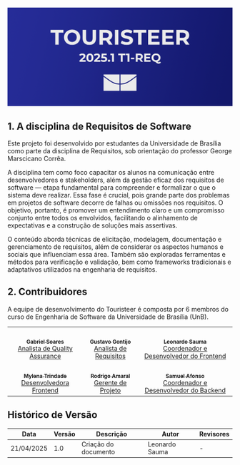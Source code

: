 # 
![Banner Turisteer](./assets/BANNER%20PRINCIPAL.png)

## 1. A disciplina de Requisitos de Software
Este projeto foi desenvolvido por estudantes da Universidade de Brasília como parte da disciplina de Requisitos, sob orientação do professor George Marscicano Corrêa. <br>

A disciplina tem como foco capacitar os alunos na comunicação entre desenvolvedores e stakeholders, além da gestão eficaz dos requisitos de software — etapa fundamental para compreender e formalizar o que o sistema deve realizar. Essa fase é crucial, pois grande parte dos problemas em projetos de software decorre de falhas ou omissões nos requisitos. O objetivo, portanto, é promover um entendimento claro e um compromisso conjunto entre todos os envolvidos, facilitando o alinhamento de expectativas e a construção de soluções mais assertivas. <br>

O conteúdo aborda técnicas de elicitação, modelagem, documentação e gerenciamento de requisitos, além de considerar os aspectos humanos e sociais que influenciam essa área. Também são exploradas ferramentas e métodos para verificação e validação, bem como frameworks tradicionais e adaptativos utilizados na engenharia de requisitos.

## 2. Contribuidores
A equipe de desenvolvimento do Touristeer é composta por 6 membros do curso de Engenharia de Software da Universidade de Brasília (UnB).
<div align="center">
  <table>
    <tr>
      <td align="center"><a href="https://github.com/SAnjos3"><img style="border-radius: 50%;" src="https://github.com/SAnjos3.png" width="100px;" alt=""/><br /><sub><b>Gabriel Soares</b></sub></a><br /><a href="https://github.com/SAnjos3" title="Rocketseat">Analista de Quality Assurance</a></td>
      <td align="center"><a href="https://github.com/Guga301104"><img style="border-radius: 50%;" src="https://github.com/Guga301104.png" width="100px;" alt=""/><br /><sub><b>Gustavo Gontijo</b></sub></a><br /><a href="https://github.com/Guga301104" title="Rocketseat">Analista de Requisitos</a></td>
      <td align="center"><a href="https://github.com/leohssjr"><img style="border-radius: 50%;" src="https://github.com/leohssjr.png" width="100px;" alt=""/><br /><sub><b>Leonardo Sauma</b></sub></a><br /><a href="https://github.com/leohssjr" title="Rocketseat">Coordenador e Desenvolvedor do Frontend</a></td>
    </tr>
    <tr>
      <td align="center"><a href="https://github.com/MylenaTrindade"><img style="border-radius: 50%;" src="https://github.com/MylenaTrindade.png" width="100px;" alt=""/><br /><sub><b>Mylena Trindade</b></sub></a><br /><a href="https://github.com/MylenaTrindade" title="Rocketseat">Desenvolvedora Frontend</a></td>
      <td align="center"><a href="https://github.com/rodrigoFAmaral"><img style="border-radius: 50%;" src="https://github.com/rodrigoFAmaral.png" width="100px;" alt=""/><br /><sub><b>Rodrigo Amaral</b></sub></a><br /><a href="https://github.com/rodrigoFAmaral" title="Rocketseat">Gerente de Projeto</a></td>
      <td align="center"><a href="https://github.com/SamuelAfonso"><img style="border-radius: 50%;" src="https://github.com/SamuelAfonso.png" width="100px;" alt=""/><br /><sub><b>Samuel Afonso</b></sub></a><br /><a href="https://github.com/SamuelAfonso" title="Rocketseat">Coordenador e Desenvolvedor do Backend</a></td>
    </tr>
  </table>
</div>

## Histórico de Versão
| Data | Versão | Descrição | Autor | Revisores|
|-|-|-|-|-|
|21/04/2025| 1.0 | Criação do documento | Leonardo Sauma|-|
